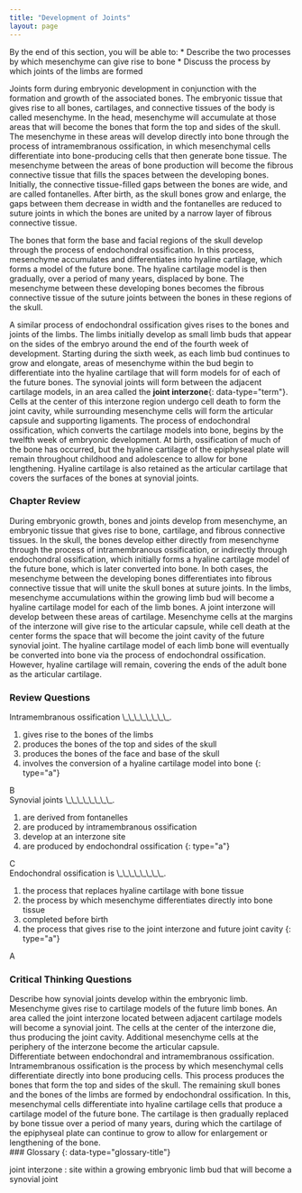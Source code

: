 ```yaml
---
title: "Development of Joints"
layout: page
---
```



<div data-type="abstract" markdown="1">
By the end of this section, you will be able to:
* Describe the two processes by which mesenchyme can give rise to bone
* Discuss the process by which joints of the limbs are formed

</div>

Joints form during embryonic development in conjunction with the formation and growth of the associated bones. The embryonic tissue that gives rise to all bones, cartilages, and connective tissues of the body is called mesenchyme. In the head, mesenchyme will accumulate at those areas that will become the bones that form the top and sides of the skull. The mesenchyme in these areas will develop directly into bone through the process of intramembranous ossification, in which mesenchymal cells differentiate into bone-producing cells that then generate bone tissue. The mesenchyme between the areas of bone production will become the fibrous connective tissue that fills the spaces between the developing bones. Initially, the connective tissue-filled gaps between the bones are wide, and are called fontanelles. After birth, as the skull bones grow and enlarge, the gaps between them decrease in width and the fontanelles are reduced to suture joints in which the bones are united by a narrow layer of fibrous connective tissue.

The bones that form the base and facial regions of the skull develop through the process of endochondral ossification. In this process, mesenchyme accumulates and differentiates into hyaline cartilage, which forms a model of the future bone. The hyaline cartilage model is then gradually, over a period of many years, displaced by bone. The mesenchyme between these developing bones becomes the fibrous connective tissue of the suture joints between the bones in these regions of the skull.

A similar process of endochondral ossification gives rises to the bones and joints of the limbs. The limbs initially develop as small limb buds that appear on the sides of the embryo around the end of the fourth week of development. Starting during the sixth week, as each limb bud continues to grow and elongate, areas of mesenchyme within the bud begin to differentiate into the hyaline cartilage that will form models for of each of the future bones. The synovial joints will form between the adjacent cartilage models, in an area called the **joint interzone**{: data-type="term"}. Cells at the center of this interzone region undergo cell death to form the joint cavity, while surrounding mesenchyme cells will form the articular capsule and supporting ligaments. The process of endochondral ossification, which converts the cartilage models into bone, begins by the twelfth week of embryonic development. At birth, ossification of much of the bone has occurred, but the hyaline cartilage of the epiphyseal plate will remain throughout childhood and adolescence to allow for bone lengthening. Hyaline cartilage is also retained as the articular cartilage that covers the surfaces of the bones at synovial joints.

### Chapter Review

During embryonic growth, bones and joints develop from mesenchyme, an embryonic tissue that gives rise to bone, cartilage, and fibrous connective tissues. In the skull, the bones develop either directly from mesenchyme through the process of intramembranous ossification, or indirectly through endochondral ossification, which initially forms a hyaline cartilage model of the future bone, which is later converted into bone. In both cases, the mesenchyme between the developing bones differentiates into fibrous connective tissue that will unite the skull bones at suture joints. In the limbs, mesenchyme accumulations within the growing limb bud will become a hyaline cartilage model for each of the limb bones. A joint interzone will develop between these areas of cartilage. Mesenchyme cells at the margins of the interzone will give rise to the articular capsule, while cell death at the center forms the space that will become the joint cavity of the future synovial joint. The hyaline cartilage model of each limb bone will eventually be converted into bone via the process of endochondral ossification. However, hyaline cartilage will remain, covering the ends of the adult bone as the articular cartilage.

### Review Questions

<div data-type="exercise">
<div data-type="problem" markdown="1">
Intramembranous ossification \_\_\_\_\_\_\_\_.

1.  gives rise to the bones of the limbs
2.  produces the bones of the top and sides of the skull
3.  produces the bones of the face and base of the skull
4.  involves the conversion of a hyaline cartilage model into bone
{: type="a"}

</div>
<div data-type="solution" markdown="1">
B

</div>
</div>

<div data-type="exercise">
<div data-type="problem" markdown="1">
Synovial joints \_\_\_\_\_\_\_\_.

1.  are derived from fontanelles
2.  are produced by intramembranous ossification
3.  develop at an interzone site
4.  are produced by endochondral ossification
{: type="a"}

</div>
<div data-type="solution" markdown="1">
C

</div>
</div>

<div data-type="exercise">
<div data-type="problem" markdown="1">
Endochondral ossification is \_\_\_\_\_\_\_\_.

1.  the process that replaces hyaline cartilage with bone tissue
2.  the process by which mesenchyme differentiates directly into bone tissue
3.  completed before birth
4.  the process that gives rise to the joint interzone and future joint cavity
{: type="a"}

</div>
<div data-type="solution" markdown="1">
A

</div>
</div>

### Critical Thinking Questions

<div data-type="exercise">
<div data-type="problem" markdown="1">
Describe how synovial joints develop within the embryonic limb.

</div>
<div data-type="solution" markdown="1">
Mesenchyme gives rise to cartilage models of the future limb bones. An area called the joint interzone located between adjacent cartilage models will become a synovial joint. The cells at the center of the interzone die, thus producing the joint cavity. Additional mesenchyme cells at the periphery of the interzone become the articular capsule.

</div>
</div>

<div data-type="exercise">
<div data-type="problem" markdown="1">
Differentiate between endochondral and intramembranous ossification.

</div>
<div data-type="solution" markdown="1">
Intramembranous ossification is the process by which mesenchymal cells differentiate directly into bone producing cells. This process produces the bones that form the top and sides of the skull. The remaining skull bones and the bones of the limbs are formed by endochondral ossification. In this, mesenchymal cells differentiate into hyaline cartilage cells that produce a cartilage model of the future bone. The cartilage is then gradually replaced by bone tissue over a period of many years, during which the cartilage of the epiphyseal plate can continue to grow to allow for enlargement or lengthening of the bone.

</div>
</div>

<div data-type="glossary" markdown="1">
### Glossary
{: data-type="glossary-title"}

joint interzone
: site within a growing embryonic limb bud that will become a synovial joint

</div>

